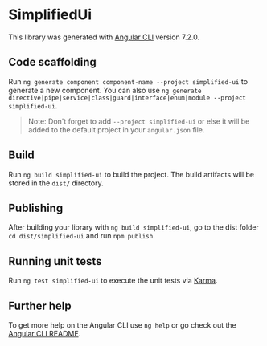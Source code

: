 # SimplifiedUi

This library was generated with [Angular CLI](https://github.com/angular/angular-cli) version 7.2.0.

## Code scaffolding

Run `ng generate component component-name --project simplified-ui` to generate a new component. You can also use `ng generate directive|pipe|service|class|guard|interface|enum|module --project simplified-ui`.

> Note: Don't forget to add `--project simplified-ui` or else it will be added to the default project in your `angular.json` file.

## Build

Run `ng build simplified-ui` to build the project. The build artifacts will be stored in the `dist/` directory.

## Publishing

After building your library with `ng build simplified-ui`, go to the dist folder `cd dist/simplified-ui` and run `npm publish`.

## Running unit tests

Run `ng test simplified-ui` to execute the unit tests via [Karma](https://karma-runner.github.io).

## Further help

To get more help on the Angular CLI use `ng help` or go check out the [Angular CLI README](https://github.com/angular/angular-cli/blob/master/README.md).
